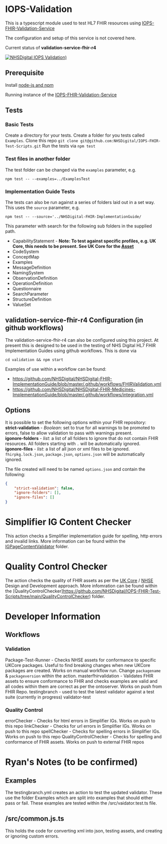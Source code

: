 # IOPS-Validation

This is a typescript module used to test HL7 FHIR resources using [IOPS-FHIR-Validation-Service ](https://github.com/NHSDigital/IOPS-FHIR-Validation-Service)

The configuration and setup of this service is not covered here.

Current status of **validation-service-fhir-r4** 


[![NHSDigital IOPS Validation)](https://github.com/NHSDigital/IOPS-Validation/actions/workflows/testingbranch.yml/badge.svg)](https://github.com/NHSDigital/IOPS-Validation/actions/workflows/testingbranch.yml)

## Prerequisite 

Install [node-js and npm](https://docs.npmjs.com/downloading-and-installing-node-js-and-npm)

Running instance of the [IOPS-FHIR-Validation-Service](https://github.com/NHSDigital/IOPS-FHIR-Validation-Service)

## Tests

### Basic Tests

Create a directory for your tests. 
Create a folder for you tests called `Examples`.
Clone this repo `git clone git@github.com:NHSDigital/IOPS-FHIR-Test-Scripts.git`
Run the tests via `npm test`

### Test files in another folder

The test folder can be changed via the `examples` parameter, e.g. 

`npm test -- --examples=../ExamplesTest`

### Implementation Guide Tests

The tests can also be run against a series of folders laid out in a set way. This uses the `source` parameter, e.g. 

`npm test -- --source='../NHSDigital-FHIR-ImplementationGuide/`

This parameter with search for the following sub folders in the supplied path.

- CapabilityStatement - **Note: To test against specific profiles, e.g. UK Core, this needs to be present. See UK Core for the [Asset](https://github.com/NHSDigital/FHIR-R4-UKCORE-STAGING-MAIN/blob/develop/CapabilityStatement/CapabilityStatement-UKCore.xml)** 
- CodeSystem
- ConceptMap
- Examples
- MessageDefinition
- NamingSystem
- ObservationDefinition
- OperationDefinition
- Questionnaire
- SearchParameter
- StructureDefinition
- ValueSet

## validation-service-fhir-r4 Configuration (in github workflows)

The validation-service-fhir-r4 can also be configured using this project. At present this is designed to be used in the testing of NHS Digital HL7 FHIR Implementation Guides using github workflows. This is done via 

`cd validation && npm start`

Examples of use within a workflow can be found:

- https://github.com/NHSDigital/NHSDigital-FHIR-ImplementationGuide/blob/master/.github/workflows/FHIRValidation.yml
- https://github.com/NHSDigital/NHSDigital-FHIR-Medicines-ImplementationGuide/blob/master/.github/workflows/integration.yml

## Options
It is possible to set the following options within your FHIR repository:  
**strict-validation** - *Boolean*: set to true for all warnings to be promoted to errors, false to allow validation to pass with warnings present.  
**igonore-folders** - *list*: a list of all folders to ignore that do not contain FHIR resources. All folders starting with `.` will be automatically ignored.  
**igonore-files** - *list*: a list of all json or xml files to be ignored. `fhirpkg.lock.json`, `package.json`, `options.json` will be automatically ignored.  

The file created will need to be named `options.json` and contain the following:
```json
{
    "strict-validation": false,
    "ignore-folders": [],
    "ignore-files": []
}
```



# Simplifier IG Content Checker
This action checks a Simplifier implementation guide for spelling, http errors and invalid links. More information can be found within the [IGPageContentValidator](https://github.com/NHSDigital/IOPS-FHIR-Test-Scripts/tree/main/IGPageContentValidator) folder.

# Quality Control Checker
The action checks the quality of FHIR assets as per the [UK Core](https://simplifier.net/guide/hl7fhirukcoredesignanddevelopmentapproach?version=current) / [NHSE](https://simplifier.net/guide/nhs-england-design-and-development-approach?version=current) Design and Development approach. More infomration can be found within the [QualityControlChecker]https://github.com/NHSDigital/IOPS-FHIR-Test-Scripts/tree/main/QualityControlChecker) folder.

# Developer Information
## Workflows

### Validation
Package-Test-Runner - Checks NHSE assets for conformance to specific UKCore packages. Useful to find breaking changes when new UKCore packages are created. Works on manual workflow run. Change `packagename` & `packageversion` within the action.
masterfhirvalidation - Validates FHIR assets to ensure conformance to FHIR and checks examples are valid and all codes within them are correct as per the ontoserver. Works on push from FHIR Repo.
testingbranch - used to test the latest validator against a test suite (currently in progress)
validator-test

### Quality Control
errorChecker - Checks for html errors in Simplifier IGs. Works on push to this repo
linkChecker - Checks for url errors in Simplifier IGs. Works on push to this repo
spellChecker - Checks for spelling errors in Simplifier IGs. Works on push to this repo
QualityControlChecker - Checks for spelling and conformance of FHIR assets. Works on push to external FHIR repos


# Ryan's Notes (to be confirmed)
## Examples
The testingbranch.yml creates an action to test the updated validator. These use the folder Examples which are split into examples that should either pass or fail. These examples are tested within the /src/vaidator.test.ts file.

## /src/common.js.ts
This holds the code for converting xml into json, testing assets, and creating or ignoring custom errors.
